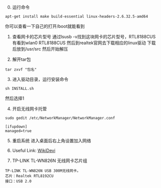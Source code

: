 0. 运行命令
```
apt-get install make build-essential linux-headers-2.6.32.5-amd64
```
你可以查看一下自己的打开/boot就能看到

1. 查看网卡的芯片型号
通过lsusb -v找到这块网卡的芯片型号，RTL8188CUS
有看到wlan0 RTL8188CUS
然后到realtek官网去下载相应的linux驱动
下载后放到/usr/src
然后开始解压

2. 解开tar包
```
tar zxvf "包名"
```
3. 进入驱动目录，运行安装命令
```
sh INSTALL.sh
```
然后选择1

4. 开启无线网卡托管
```
sudo gedit /etc/NetworkManager/NetworkManager.conf

[ifupdown]
managed=true
```
5. 重启系统
进入桌面后右上角设置加入网络

6. Useful Link:
[WikiDevi](https://wikidevi.com/w/index.php?title=Category:TP-LINK&pagefrom=TP-LINK+TGR1900+%28Google+OnHub%29#mw-pages)

7. TP-LINK TL-WN826N 无线网卡芯片组
```
TP-LINK TL-WN826N USB 300M无线网卡。
芯片：Realtek RTL8192CU
接口：USB 2.0
```
